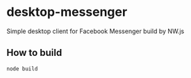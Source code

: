 # desktop-messenger
Simple desktop client for Facebook Messenger build by NW.js

## How to build
```
node build
```